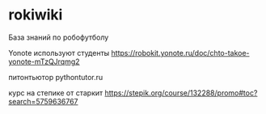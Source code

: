 # rokiwiki
База знаний по робофутболу 

Yonote используют студенты
https://robokit.yonote.ru/doc/chto-takoe-yonote-mTzQJrqmg2


питонтьютор 
pythontutor.ru

курс на степике от старкит
https://stepik.org/course/132288/promo#toc?search=5759636767


